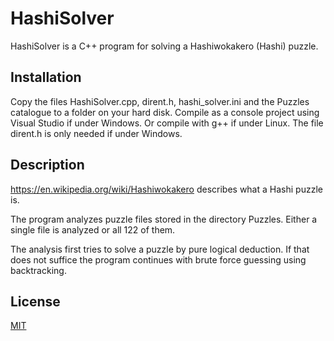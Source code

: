 # HashiSolver

HashiSolver is a C++ program for solving a Hashiwokakero (Hashi) puzzle.

## Installation

Copy the files HashiSolver.cpp, dirent.h, hashi_solver.ini and the Puzzles catalogue to a folder on your hard disk.
Compile as a console project using Visual Studio if under Windows. Or compile with g++ if under Linux.
The file dirent.h is only needed if under Windows.

## Description
https://en.wikipedia.org/wiki/Hashiwokakero describes what a Hashi puzzle is.

The program analyzes puzzle files stored in the directory Puzzles.
Either a single file is analyzed or all 122 of them.

The analysis first tries to solve a puzzle by pure logical deduction.
If that does not suffice the program continues with brute force guessing using backtracking.

## License

[MIT](https://choosealicense.com/licenses/mit/)
